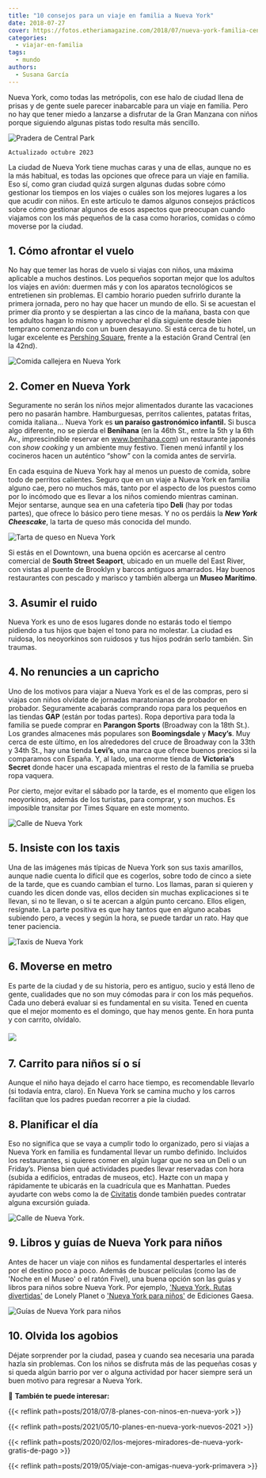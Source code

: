 ```yaml
---
title: "10 consejos para un viaje en familia a Nueva York"
date: 2018-07-27
cover: https://fotos.etheriamagazine.com/2018/07/nueva-york-familia-central-park.jpg
categories: 
  - viajar-en-familia
tags: 
  - mundo
authors: 
  - Susana García
---
```


Nueva York, como todas las metrópolis, con ese halo de ciudad llena de prisas y de gente 
suele parecer inabarcable para un viaje en familia. Pero no hay que tener miedo a 
lanzarse a disfrutar de la Gran Manzana con niños porque siguiendo algunas pistas todo 
resulta más sencillo. 

![Pradera de Central Park](https://fotos.etheriamagazine.com/2018/07/nueva-york-familia-central-park.jpg "Juegos en Central Park.")

```
Actualizado octubre 2023
```

La ciudad de Nueva York tiene muchas caras y una de ellas, aunque no es la más habitual, 
es todas las opciones que ofrece para un viaje en familia. Eso sí, como gran ciudad 
quizá surgen algunas dudas sobre cómo gestionar los tiempos en los viajes o cuáles son 
los mejores lugares a los que acudir con niños. En este artículo te damos algunos 
consejos prácticos sobre cómo gestionar algunos de esos aspectos que preocupan cuando 
viajamos con los más pequeños de la casa como horarios, comidas o cómo moverse por la 
ciudad. 

## 1\. Cómo afrontar el vuelo

No hay que temer las horas de vuelo si viajas con niños, una máxima aplicable a muchos 
destinos. Los pequeños soportan mejor que los adultos los viajes en avión: duermen más y 
con los aparatos tecnológicos se entretienen sin problemas. El cambio horario pueden 
sufrirlo durante la primera jornada, pero no hay que hacer un mundo de ello. Si se 
acuestan el primer día pronto y se despiertan a las cinco de la mañana, basta con que 
los adultos hagan lo mismo y aprovechar el día siguiente desde bien temprano comenzando 
con un buen desayuno. Si está cerca de tu hotel, un lugar excelente es [Pershing 
Square](http://www.pershingsquare.com), frente a la estación Grand Central (en la 42nd). 

![Comida callejera en Nueva York](https://fotos.etheriamagazine.com/2018/07/Nueva-York-familias-perrito-caliente.jpg "Puesto típico de 'hot dogs' en Nueva York. © Chenyu Guan")

## 2\. Comer en Nueva York

Seguramente no serán los niños mejor alimentados durante las vacaciones pero no pasarán 
hambre. Hamburguesas, perritos calientes, patatas fritas, comida italiana… Nueva York es 
**un paraíso gastronómico infantil.** Si busca algo diferente, no se pierda el 
**Benihana** (en la 46th St., entre la 5th y la 6th Av., imprescindible reservar en 
www.benihana.com) un restaurante japonés con _show cooking_ y un ambiente muy festivo. 
Tienen menú infantil y los cocineros hacen un auténtico “show” con la comida antes de 
servirla. 

En cada esquina de Nueva York hay al menos un puesto de comida, sobre todo de perritos 
calientes. Seguro que en un viaje a Nueva York en familia alguno cae, pero no muchos 
más, tanto por el aspecto de los puestos como por lo incómodo que es llevar a los niños 
comiendo mientras caminan. Mejor sentarse, aunque sea en una cafetería tipo **Deli** 
(hay por todas partes), que ofrece lo básico pero tiene mesas. Y no os perdáis la _**New 
York Cheescake**_, la tarta de queso más conocida del mundo. 

![Tarta de queso en Nueva York](https://fotos.etheriamagazine.com/2018/07/nueva-york-familia-tarta-queso.jpg "New York Cheesecake.")

Si estás en el Downtown, una buena opción es acercarse al centro comercial de **South 
Street Seaport**, ubicado en un muelle del East River, con vistas al puente de Brooklyn 
y barcos antiguos amarrados. Hay buenos restaurantes con pescado y marisco y también 
alberga un **Museo Marítimo**. 

## 3\. Asumir el ruido

Nueva York es uno de esos lugares donde no estarás todo el tiempo pidiendo a tus hijos 
que bajen el tono para no molestar. La ciudad es ruidosa, los neoyorkinos son ruidosos y 
tus hijos podrán serlo también. Sin traumas. 

## 4\. No renuncies a un capricho

Uno de los motivos para viajar a Nueva York es el de las compras, pero si viajas con 
niños olvídate de jornadas maratonianas de probador en probador. Seguramente acabarás 
comprando ropa para los pequeños en las tiendas **GAP** (están por todas partes). Ropa 
deportiva para toda la familia se puede comprar en **Parangon Sports** (Broadway con la 
18th St.). Los grandes almacenes más populares son **Boomingsdale** y **Macy’s**. Muy 
cerca de este último, en los alrededores del cruce de Broadway con la 33th y 34th St., 
hay una tienda **Levi’s**, una marca que ofrece buenos precios si la comparamos con 
España. Y, al lado, una enorme tienda de **Victoria’s Secret** donde hacer una escapada 
mientras el resto de la familia se prueba ropa vaquera. 

Por cierto, mejor evitar el sábado por la tarde, es el momento que eligen los 
neoyorkinos, además de los turistas, para comprar, y son muchos. Es imposible transitar 
por Times Square en este momento. 

![Calle de Nueva York](https://fotos.etheriamagazine.com/2018/05/3-Nueva-York-noche.jpg "Luces de Nueva York.")

## 5\. Insiste con los taxis

Una de las imágenes más típicas de Nueva York son sus taxis amarillos, aunque nadie 
cuenta lo difícil que es cogerlos, sobre todo de cinco a siete de la tarde, que es 
cuando cambian el turno. Los llamas, paran si quieren y cuando les dicen donde vas, 
ellos deciden sin muchas explicaciones si te llevan, si no te llevan, o si te acercan a 
algún punto cercano. Ellos eligen, resígnate. La parte positiva es que hay tantos que en 
alguno acabas subiendo pero, a veces y según la hora, se puede tardar un rato. Hay que 
tener paciencia. 

![Taxis de Nueva York](https://fotos.etheriamagazine.com/2018/07/nueva-york-taxis.jpg "Taxis en Nueva York.")

## **6\. Moverse en metro**

Es parte de la ciudad y de su historia, pero es antiguo, sucio y está lleno de gente, 
cualidades que no son muy cómodas para ir con los más pequeños. Cada uno deberá evaluar 
si es fundamental en su visita. Tened en cuenta que el mejor momento es el domingo, que 
hay menos gente. En hora punta y con carrito, olvídalo. 

###### ![](https://fotos.etheriamagazine.com/2018/05/6-Nueva-York-Metro.jpg)

## 7\. Carrito para niños sí o sí

Aunque el niño haya dejado el carro hace tiempo, es recomendable llevarlo (si todavía 
entra, claro). En Nueva York se camina mucho y los carros facilitan que los padres 
puedan recorrer a pie la ciudad. 

## 8\. Planificar el día

Eso no significa que se vaya a cumplir todo lo organizado, pero si viajas a Nueva York 
en familia es fundamental llevar un rumbo definido. Incluidos los restaurantes, si 
quieres comer en algún lugar que no sea un Deli o un Friday’s. Piensa bien qué 
actividades puedes llevar reservadas con hora (subida a edificios, entradas de museos, 
etc). Hazte con un mapa y rápidamente te ubicarás en la cuadrícula que es Manhattan. 
Puedes ayudarte con webs como la de 
[Civitatis](https://www.civitatis.com/es/nueva-york/?aid=10211) donde también puedes 
contratar alguna excursión guiada. 

![Calle de Nueva York.](https://fotos.etheriamagazine.com/2018/05/Nueva-York-edificio-Chrysler.jpg "Calle de Nueva York.")

## 9\. Libros y guías de Nueva York para niños

Antes de hacer un viaje con niños es fundamental despertarles el interés por el destino 
poco a poco. Además de buscar películas (como las de 'Noche en el Museo' o el ratón 
Fivel), una buena opción son las guías y libros para niños sobre Nueva York. Por 
ejemplo, ['Nueva York. Rutas divertidas'](https://amzn.to/2QxJ9c6) de Lonely Planet o 
['Nueva York para niños'](https://amzn.to/3bGa3pv) de Ediciones Gaesa. 

![Guías de Nueva York para niños](https://fotos.etheriamagazine.com/2018/07/nueva-york-familias-guias-1.jpg "Guías de Nueva York para niños.")

## 10\. Olvida los agobios

Déjate sorprender por la ciudad, pasea y cuando sea necesaria una parada hazla sin 
problemas. Con los niños se disfruta más de las pequeñas cosas y si queda algún barrio 
por ver o alguna actividad por hacer siempre será un buen motivo para regresar a Nueva 
York. 

📌 **También te puede interesar:** 

{{< reflink path=posts/2018/07/8-planes-con-ninos-en-nueva-york >}} 

{{< reflink path=posts/2021/05/10-planes-en-nueva-york-nuevos-2021 >}} 

{{< reflink path=posts/2020/02/los-mejores-miradores-de-nueva-york-gratis-de-pago >}} 

{{< reflink path=posts/2019/05/viaje-con-amigas-nueva-york-primavera >}}
